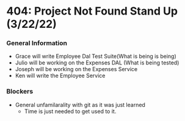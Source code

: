# 404: Project Not Found Stand Up (3/22/22)

### General Information
- Grace will write Employee Dal Test Suite(What is being is being)
- Julio will be working on the Expenses DAL (What is being tested)
- Joseph will be working on the Expenses Service
- Ken will write the Employee Service

### Blockers
- General unfamilarality with git as it was just learned
    - Time is just needed to get used to it.

